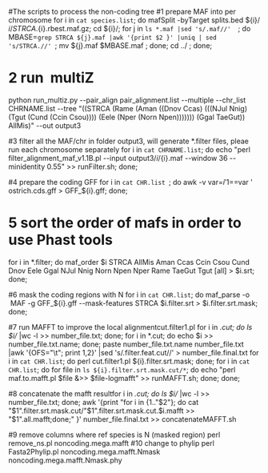 #The scripts to process the non-coding tree
#1 prepare MAF into per chromosome
for i in `cat species.list`; do mafSplit -byTarget splits.bed ${i}/ ${i}/STRCA.${i}.rbest.maf.gz; cd ${i}/; for j in `ls *.maf |sed 's/.maf//'  `; do MBASE=`grep STRCA ${j}.maf |awk '{print $2 }' |uniq | sed 's/STRCA.//' `; mv ${j}.maf $MBASE.maf ; done; cd ../ ; done;

# 2 run  multiZ
python run_multiz.py --pair_align pair_alignment.list --multiple --chr_list CHRNAME.list --tree "((STRCA (Rame (Aman ((Dnov Ccas) (((NJul Nnig) (Tgut (Cund (Ccin Csou)))) (Eele (Nper (Norn Npen))))))) (Ggal TaeGut)) AllMis)" --out output3

#3 filter all the MAF/chr in folder output3, will generate *.filter files, pleae run each chromosome separately
for i in `cat CHRNAME.list`; do echo "perl filter_alignment_maf_v1.1B.pl --input output3/${i}/${i}.maf --window 36 --minidentity 0.55" >> runFilter.sh; done;

#4 prepare the coding GFF
for i in `cat CHR.list `; do awk -v var=$i '$1==var ' ostrich.cds.gff > GFF_${i}.gff; done;

# 5 sort the order of mafs in order to use Phast tools
for i in *.filter; do maf_order $i STRCA AllMis Aman Ccas Ccin Csou Cund Dnov Eele Ggal NJul Nnig Norn Npen Nper Rame TaeGut Tgut [all] > $i.srt; done;

#6 mask the coding regions with N
for i in `cat CHR.list`; do maf_parse -o  MAF -g GFF_${i}.gff --mask-features STRCA $i.filter.srt > $i.filter.srt.mask; done;

#7 run MAFFT to improve the local alignmentcut.filter1.pl
for i in *.cut; do ls $i/* |wc -l >> number_file.txt; done;
for i in *.cut; do echo $i  >> number_file.txt.name; done;
paste number_file.txt.name number_file.txt |awk '{OFS="\t"; print $1,$2}' |sed 's/.filter.feat.cut//' > number_file.final.txt
for i in `cat CHR.list`; do perl cut.filter1.pl ${i}.filter.srt.mask; done;
for i in `cat CHR.list`; do for file in `ls ${i}.filter.srt.mask.cut/*`; do echo "perl maf.to.mafft.pl $file &>> $file-logmafft" >> runMAFFT.sh; done; done;

#8 concatenate the mafft resultfor i in *.cut; do ls $i/* |wc -l >> number_file.txt; done;
awk '{print "for i in {1.."$2"}; do cat "$1".filter.srt.mask.cut/"$1".filter.srt.mask.cut.$i.mafft >> "$1".all.mafft;done;" }' number_file.final.txt >> concatenateMAFFT.sh

#9 remove columns where ref species is N (masked region)
perl remove_ns.pl noncoding.mega.mafft
#10 change to phylip
perl Fasta2Phylip.pl noncoding.mega.mafft.Nmask noncoding.mega.mafft.Nmask.phy
